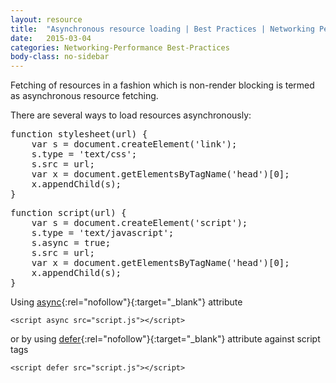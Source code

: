 ```yaml
---
layout: resource
title:  "Asynchronous resource loading | Best Practices | Networking Performance"
date:   2015-03-04
categories: Networking-Performance Best-Practices
body-class: no-sidebar
---
```


Fetching of resources in a fashion which is non-render blocking is termed as asynchronous resource fetching.

There are several ways to load resources asynchronously:

<pre>
function stylesheet(url) {
    var s = document.createElement('link');
    s.type = 'text/css';
    s.src = url;
    var x = document.getElementsByTagName('head')[0];
    x.appendChild(s);
}
</pre>

<pre>
function script(url) {
    var s = document.createElement('script');
    s.type = 'text/javascript';
    s.async = true;
    s.src = url;
    var x = document.getElementsByTagName('head')[0];
    x.appendChild(s);
}
</pre>

Using [async](http://www.w3.org/TR/html5/scripting-1.html#attr-script-async){:rel="nofollow"}{:target="_blank"} attribute

`<script async src="script.js"></script>`

or by using [defer](http://www.w3.org/TR/html5/scripting-1.html#attr-script-async){:rel="nofollow"}{:target="_blank"} attribute  against script tags

`<script defer src="script.js"></script>`
